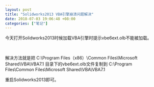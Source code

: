 ```yaml
---
layout: post
title: "Solidworks2013 VBA引擎崩溃问题解决"
date: 2018-07-03 19:06:48 +08:00
categories: ["笔记"]
---
```


<p>今天打开Solidworks2013时候加载VBA引擎时提示vbe6ext.olb不能被加载。</p>
<img src="https://mrwen.oss-cn-shanghai.aliyuncs.com/2018/07/w136h2319126_1444734785_583.jpg" alt="" />
<img src="https://mrwen.oss-cn-shanghai.aliyuncs.com/2018/07/w188h2319126_1444734775_256.jpg" alt="" />
<p>解决方法就是把
C:\Program Files（x86）\Common Files\Microsoft Shared\VBA\VBA7.1
目录下的vbe6ext.olb文件复制到
C:\Program Files\Common Files\Microsoft Shared\VBA\VBA7.1</p>
<p>重启Solidworks2013即可。</p>